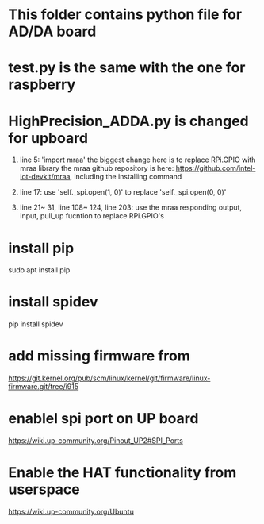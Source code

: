 # This folder contains python file for AD/DA board

# test.py is the same with the one for raspberry

# HighPrecision_ADDA.py is changed for upboard

1. line 5: 'import mraa'
the biggest change here is to replace RPi.GPIO with mraa library
the mraa github repository is here: https://github.com/intel-iot-devkit/mraa, including the installing command

2. line 17:
use 'self._spi.open(1, 0)' to replace 'self._spi.open(0, 0)' 

3. line 21~ 31, line 108~ 124, line 203: 
use the mraa responding output, input, pull_up fucntion to replace RPi.GPIO's

# install pip  
sudo apt install pip

# install spidev  
pip install spidev

# add missing firmware from  
https://git.kernel.org/pub/scm/linux/kernel/git/firmware/linux-firmware.git/tree/i915

# enablel spi port on UP board  
https://wiki.up-community.org/Pinout_UP2#SPI_Ports

# Enable the HAT functionality from userspace  
https://wiki.up-community.org/Ubuntu
